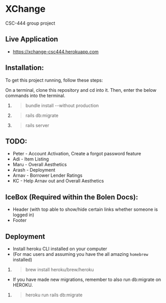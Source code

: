 # XChange

CSC-444 group project

## Live Application
* https://xchange-csc444.herokuapp.com

## Installation:
To get this project running, follow these steps: 

 On a terminal, clone this repository and cd into it. Then, enter the below commands into the terminal. 
1. >bundle install --without production 
2. >rails db:migrate
3. >rails server 


## TODO:
* Peter - Account Activation, Create a forgot password feature
* Adi - Item Listing
* Maru - Overall Aesthetics
* Arash - Deployment 
* Arnav - Borrower Lender Ratings
* KC - Help Arnav out and Overall Aesthetics

## IceBox (Required within the Bolen Docs):
* Header (with top able to show/hide certain links whether someone is logged in)
* Footer

## Deployment
* Install heroku CLI installed on your computer
* (For mac users and assuming you have the all amazing `homebrew` installed)
1. >brew install heroku/brew/heroku

* If you have made new migrations, remember to also run db:migrate on HEROKU. 

1. >heroku run rails db:migrate
